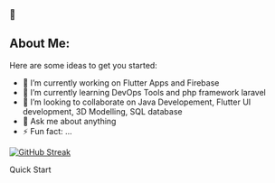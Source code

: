 ### :star2: <h2>About Me:</h2>

Here are some ideas to get you started:

- 🔭 I’m currently working on Flutter Apps and Firebase
- 🌱 I’m currently learning DevOps Tools and php framework laravel
- 👯 I’m looking to collaborate on Java Developement, Flutter UI development, 3D Modelling, SQL database
- 💬 Ask me about anything
- ⚡ Fun fact: ...

[![GitHub Streak](https://streak-stats.demolab.com?user=samrat-gupta110&theme=tokyonight-duo)](https://git.io/streak-stats)

Quick Start
